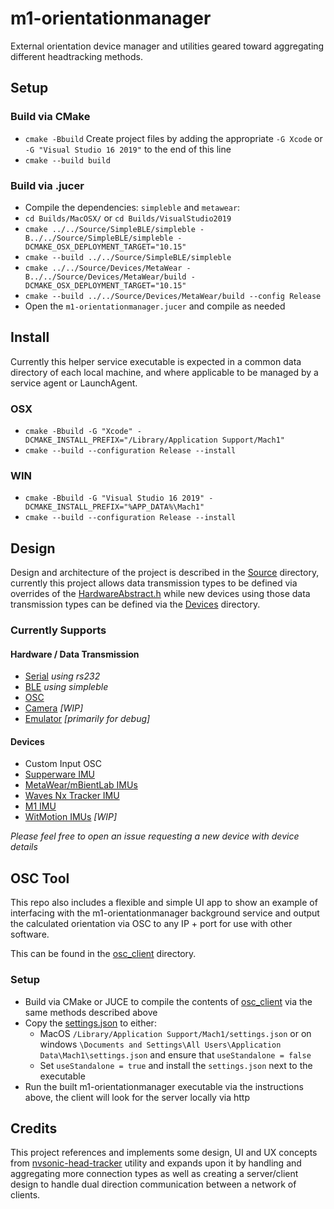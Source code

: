 # m1-orientationmanager
External orientation device manager and utilities geared toward aggregating different headtracking methods.

## Setup

### Build via CMake
- `cmake -Bbuild` Create project files by adding the appropriate `-G Xcode` or `-G "Visual Studio 16 2019"` to the end of this line
- `cmake --build build`

### Build via .jucer
- Compile the dependencies: `simpleble` and `metawear`:
- `cd Builds/MacOSX/` or `cd Builds/VisualStudio2019`
- `cmake ../../Source/SimpleBLE/simpleble -B../../Source/SimpleBLE/simpleble -DCMAKE_OSX_DEPLOYMENT_TARGET="10.15"`
- `cmake --build ../../Source/SimpleBLE/simpleble`
- `cmake ../../Source/Devices/MetaWear -B../../Source/Devices/MetaWear/build -DCMAKE_OSX_DEPLOYMENT_TARGET="10.15"`
- `cmake --build ../../Source/Devices/MetaWear/build --config Release`
- Open the `m1-orientationmanager.jucer` and compile as needed

## Install
Currently this helper service executable is expected in a common data directory of each local machine, and where applicable to be managed by a service agent or LaunchAgent.

### OSX
- `cmake -Bbuild -G "Xcode" -DCMAKE_INSTALL_PREFIX="/Library/Application Support/Mach1"`
- `cmake --build --configuration Release --install`

### WIN
- `cmake -Bbuild -G "Visual Studio 16 2019" -DCMAKE_INSTALL_PREFIX="%APP_DATA%\Mach1"`
- `cmake --build --configuration Release --install`

## Design
Design and architecture of the project is described in the [Source](Source) directory, currently this project allows data transmission types to be defined via overrides of the [HardwareAbstract.h](Source/HardwareAbstract.h) while new devices using those data transmission types can be defined via the [Devices](Source/Devices) directory. 

### Currently Supports

#### Hardware / Data Transmission
- [Serial](Source/HardwareSerial.h) _using rs232_
- [BLE](Source/HardwareBLE.h) _using simpleble_
- [OSC](Source/HardwareOSC.h)
- [Camera](Source/HardwareCamera.h) _[WIP]_
- [Emulator](Source/HardwareEmulator) _[primarily for debug]_

#### Devices
- Custom Input OSC
- [Supperware IMU](https://supperware.co.uk/)
- [MetaWear/mBientLab IMUs](https://mbientlab.com/)
- [Waves Nx Tracker IMU](https://www.waves.com/hardware/nx-head-tracker)
- [M1 IMU](https://www.mach1.tech/products)
- [WitMotion IMUs](https://www.wit-motion.com/) _[WIP]_

_Please feel free to open an issue requesting a new device with device details_

## OSC Tool
This repo also includes a flexible and simple UI app to show an example of interfacing with the m1-orientationmanager background service and output the calculated orientation via OSC to any IP + port for use with other software. 

This can be found in the [osc_client](osc_client) directory.

### Setup
- Build via CMake or JUCE to compile the contents of [osc_client](osc_client) via the same methods described above
- Copy the [settings.json](Resources/settings.json) to either:
	- MacOS `/Library/Application Support/Mach1/settings.json` or on windows `\Documents and Settings\All Users\Application Data\Mach1\settings.json` and ensure that `useStandalone = false`
	- Set `useStandalone = true` and install the `settings.json` next to the executable
- Run the built m1-orientationmanager executable via the instructions above, the client will look for the server locally via http

## Credits
This project references and implements some design, UI and UX concepts from [nvsonic-head-tracker](https://github.com/trsonic/nvsonic-head-tracker) utility and expands upon it by handling and aggregating more connection types as well as creating a server/client design to handle dual direction communication between a network of clients.
